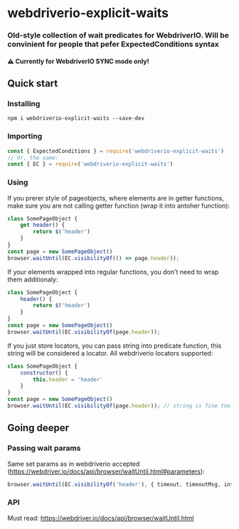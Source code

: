 # webdriverio-explicit-waits

### Old-style collection of wait predicates for WebdriverIO. Will be convinient for people that pefer ExpectedConditions syntax

#### :warning: Currently for WebdriverIO SYNC mode only!


## Quick start

### Installing

```
npm i webdriverio-explicit-waits --save-dev
```

### Importing

```javascript
const { ExpectedConditions } = require('webdriverio-explicit-waits')
// Or, the same:
const { EC } = require('webdriverio-explicit-waits')
```

### Using

If you prerer style of pageobjects, where elements are in getter functions, make sure you are not calling getter function (wrap it into antoher function):
```javascript
class SomePageObject {
    get header() {
        return $('header')
    }
}
const page = new SomePageObject()
browser.waitUntil(EC.visibilityOf(() => page.header));
```

If your elements wrapped into regular functions, you don't need to wrap them additionaly:
```javascript
class SomePageObject {
    header() {
        return $('header')
    }
}
const page = new SomePageObject()
browser.waitUntil(EC.visibilityOf(page.header));
```

If you just store locators, you can pass string into predicate function, this string will be considered a locator. All webdriverio locators supported:

```javascript
class SomePageObject {
    constructor() {
        this.header = 'header'
    }
}
const page = new SomePageObject()
browser.waitUntil(EC.visibilityOf(page.header)); // string is fine too!
```


## Going deeper

### Passing wait params

Same set params as in webdriverio accepted (https://webdriver.io/docs/api/browser/waitUntil.html#parameters):
```javascript
browser.waitUntil(EC.visibilityOf('header'), { timeout, timeoutMsg, interval });
```

### API


Must read:
https://webdriver.io/docs/api/browser/waitUntil.html